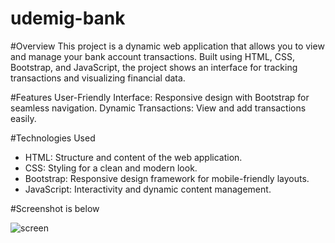 # udemig-bank

#Overview
This project is a dynamic web application that allows you to view and manage your bank account transactions. Built using HTML, CSS, Bootstrap, and JavaScript, the project shows an interface for tracking transactions and visualizing financial data.

#Features
User-Friendly Interface: Responsive design with Bootstrap for seamless navigation.
Dynamic Transactions: View and add transactions easily.

#Technologies Used
- HTML: Structure and content of the web application.
- CSS: Styling for a clean and modern look.
- Bootstrap: Responsive design framework for mobile-friendly layouts.
- JavaScript: Interactivity and dynamic content management.

#Screenshot is below

![screen ](https://github.com/user-attachments/assets/4b584e9d-6777-464b-a798-2f1960096a2e)


